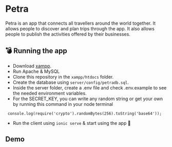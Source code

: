 # Petra

Petra is an app that connects all travellers around the world together. It allows people to discover and plan trips through the app. It also allows people to publish the activities offered by their businesses.

## 💣 Running the app

- Download [xampp](https://www.apachefriends.org/download.html).
- Run Apache & MySQL
- Clone this repository in the ```xampp/htdocs``` folder. 
- Create the database using ```server/config/petradb.sql```.
- Inside the server folder, create a .env file and check .env.example to see the needed environment variables.
- For the SECRET_KEY, you can write any random string or get your own by running this command in your node terminal
```
 console.log(require('crypto').randomBytes(256).toString('base64'));
```
- Run the client using ```ionic serve``` & start using the app 🙂

## Demo
